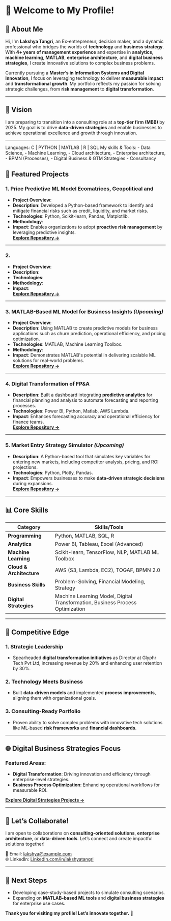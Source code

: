# 👋 Welcome to My Profile!

## 🌟 About Me
Hi, I'm **Lakshya Tangri**, an Ex-entrepreneur, decision maker, and a dynamic professional who bridges the worlds of **technology** and **business strategy**. With **4+ years of management experience** and expertise in **analytics**, **machine learning**, **MATLAB**, **enterprise architecture**, and **digital business strategies**, I create innovative solutions to complex business problems.  

Currently pursuing a **Master’s in Information Systems and Digital Innovation**, I focus on leveraging technology to deliver **measurable impact** and **transformational growth**. My portfolio reflects my passion for solving strategic challenges, from **risk management** to **digital transformation**.

---

## 🎯 Vision
I am preparing to transition into a consulting role at a **top-tier firm (MBB)** by 2025. My goal is to drive **data-driven strategies** and enable businesses to achieve operational excellence and growth through innovation.

---

Languages: C | PYTHON | MATLAB | R | SQL 
My skills & Tools: 
       - Data Science, 
       - Machine Learning, 
       - Cloud architecture, 
       - Enterprise architecture, 
       - BPMN (Processes),
       - Digital Business & GTM Strategies
       - Consultancy
        
## 💼 Featured Projects

### 1. Price Predictive ML Model Ecomatrices, Geopolitical and 
- **Project Overview**:
- **Description**: Developed a Python-based framework to identify and mitigate financial risks such as credit, liquidity, and market risks.  
- **Technologies**: Python, Scikit-learn, Pandas, Matplotlib.
- **Methodology**:
- **Impact**: Enables organizations to adopt **proactive risk management** by leveraging predictive insights.  
[**Explore Repository →**](https://github.com/LakshyaTangri/Risk-Management-Framework-with-Predictive-Analytics)

---

### 2.  
- **Project Overview**:
- **Description**:   
- **Technologies**:
- **Methodology**:
- **Impact**:   
[**Explore Repository →**](#)

---

### 3. MATLAB-Based ML Model for Business Insights *(Upcoming)*  
- **Project Overview**:
- **Description**: Using MATLAB to create predictive models for business applications such as churn prediction, operational efficiency, and pricing optimization.  
- **Technologies**: MATLAB, Machine Learning Toolbox.
- **Methodology**:
- **Impact**: Demonstrates MATLAB's potential in delivering scalable ML solutions for real-world problems.  
[**Explore Repository →**](#)

---

### 4. Digital Transformation of FP&A  
- **Description**: Built a dashboard integrating **predictive analytics** for financial planning and analysis to automate forecasting and reporting processes.  
- **Technologies**: Power BI, Python, Matlab, AWS Lambda.  
- **Impact**: Enhances forecasting accuracy and operational efficiency for finance teams.  
[**Explore Repository →**](#)

---

### 5. Market Entry Strategy Simulator *(Upcoming)*  
- **Description**: A Python-based tool that simulates key variables for entering new markets, including competitor analysis, pricing, and ROI projections.  
- **Technologies**: Python, Plotly, Pandas.  
- **Impact**: Empowers businesses to make **data-driven strategic decisions** during expansions.  
[**Explore Repository →**](#)

---

## 📊 Core Skills
| **Category**            | **Skills/Tools**                                  |
|--------------------------|--------------------------------------------------|
| **Programming**          | Python, MATLAB, SQL, R                           |
| **Analytics**            | Power BI, Tableau, Excel (Advanced)             |
| **Machine Learning**     | Scikit-learn, TensorFlow, NLP, MATLAB ML Toolbox |
| **Cloud & Architecture** | AWS (S3, Lambda, EC2), TOGAF, BPMN 2.0          |
| **Business Skills**      | Problem-Solving, Financial Modeling, Strategy   |
| **Digital Strategies**   | Machine Learning Model, Digital Transformation, Business Process Optimization |

---

## 🚀 Competitive Edge
### **1. Strategic Leadership**  
- Spearheaded **digital transformation initiatives** as Director at Glyphr Tech Pvt Ltd, increasing revenue by 20% and enhancing user retention by 30%.  

### **2. Technology Meets Business**  
- Built **data-driven models** and implemented **process improvements**, aligning them with organizational goals.  

### **3. Consulting-Ready Portfolio**  
- Proven ability to solve complex problems with innovative tech solutions like ML-based **risk frameworks** and **financial dashboards**.  

---

## 🌐 Digital Business Strategies Focus
### Featured Areas:
- **Digital Transformation**: Driving innovation and efficiency through enterprise-level strategies.  
- **Business Process Optimization**: Enhancing operational workflows for measurable ROI.  

[**Explore Digital Strategies Projects →**](#)

---

## 🤝 Let’s Collaborate!  
I am open to collaborations on **consulting-oriented solutions**, **enterprise architecture**, or **data-driven tools**. Let’s connect and create impactful solutions together!  

📩 Email: lakshya@example.com  
🌐 LinkedIn: [LinkedIn.com/in/lakshyatangri](https://www.LinkedIn.com/in/lakshyatangri)  

---

## 📌 Next Steps
- Developing case-study-based projects to simulate consulting scenarios.  
- Expanding on **MATLAB-based ML tools** and **digital business strategies** for enterprise use cases.  

**Thank you for visiting my profile! Let’s innovate together. 🌟**
